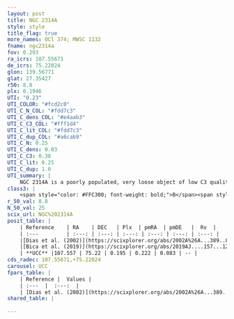 ```yaml
---
layout: post
title: NGC 2314A
style: style
title_flag: true
more_names: OCl 374; MWSC 1132
fname: ngc2314a
fov: 0.293
ra_icrs: 107.55671
de_icrs: 75.22024
glon: 139.56771
glat: 27.35427
r50: 8.8
plx: 0.1946
UTI: "0.23"
UTI_COLOR: "#fcd2c0"
UTI_C_N_COL: "#fdd7c3"
UTI_C_dens_COL: "#e4aab3"
UTI_C_C3_COL: "#fff1d4"
UTI_C_lit_COL: "#fdd7c3"
UTI_C_dup_COL: "#a6cab9"
UTI_C_N: 0.25
UTI_C_dens: 0.03
UTI_C_C3: 0.38
UTI_C_lit: 0.25
UTI_C_dup: 1.0
UTI_summary: |
    NGC 2314A is a poorly populated, very loose object of low C3 quality. It is poorly studied in the literature, with no articles listed in the last 6 years.
class3: |
    <span style="color: #FFC300; font-weight: bold;">B</span><span style="color: red; font-weight: bold;">C</span>
r_50_val: 8.8
N_50_val: 25
scix_url: NGC%202314A
posit_table: |
    | Reference    | RA    | DEC   | Plx  | pmRA  | pmDE   |  Rv  |
    | :---         | :---: | :---: | :---: | :---: | :---: | :---: |
    |[Dias et al. (2002)](https://scixplorer.org/abs/2002A%26A...389..871D) | 107.55 | 75.203 | -- | -5.51 | -11.15 | -- |
    |[Bica et al. (2019)](https://scixplorer.org/abs/2019AJ....157...12B) | 107.543 | 75.207 | -- | -- | -- | -- |
    | **UCC** |107.557 | 75.22 | 0.195 | 0.222 | 0.083 | -- | 
cds_radec: 107.55671,+75.22024
carousel: UCC
fpars_table: |
    | Reference |  Values |
    | :---  |  :---:  |
    | [Dias et al. (2002)](https://scixplorer.org/abs/2002A%26A...389..871D) | `E(B-V)=1.27, Dist=1900.0, Age=7.85` |
shared_table: |
    
---
```


